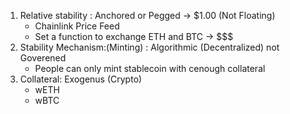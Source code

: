 1. Relative stability : Anchored or Pegged -> $1.00 (Not Floating)
    - Chainlink Price Feed
    - Set a function to exchange ETH and BTC -> $$$
2. Stability Mechanism:(Minting) : Algorithmic (Decentralized) not Goverened
    - People can only mint stablecoin with cenough collateral
3. Collateral: Exogenus (Crypto)
    - wETH
    - wBTC




